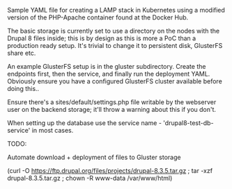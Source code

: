 Sample YAML file for creating a LAMP stack in Kubernetes using a modified version of the PHP-Apache container found at the Docker Hub.  
  
The basic storage is currently set to use a directory on the nodes with the Drupal 8 files inside; this is by design as this is more a PoC than a production ready setup. It's trivial to change it to persistent disk, GlusterFS share etc.

An example GlusterFS setup is in the gluster subdirectory. Create the endpoints first, then the service, and finally run the deployment YAML. Obviously ensure you have a configured GlusterFS cluster available before doing this..
  
Ensure there's a sites/default/settings.php file writable by the webserver user on the backend storage; it'll throw a warning about this if you don't.  
  
When setting up the database use the service name - 'drupal8-test-db-service' in most cases.

TODO:

Automate download + deployment of files to Gluster storage

(curl -O https://ftp.drupal.org/files/projects/drupal-8.3.5.tar.gz ; tar -xzf drupal-8.3.5.tar.gz ; chown -R www-data /var/www/html)
